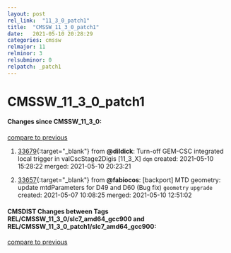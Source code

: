 ```yaml
---
layout: post
rel_link:  "11_3_0_patch1"
title:  "CMSSW_11_3_0_patch1"
date:   2021-05-10 20:28:29
categories: cmssw
relmajor: 11
relminor: 3
relsubminor: 0
relpatch: _patch1
---
```


# CMSSW_11_3_0_patch1
#### Changes since CMSSW_11_3_0:
[compare to previous](https://github.com/cms-sw/cmssw/compare/CMSSW_11_3_0...CMSSW_11_3_0_patch1)



1. [33679](http://github.com/cms-sw/cmssw/pull/33679){:target="_blank"}  from **@dildick**: Turn-off GEM-CSC integrated local trigger in valCscStage2Digis [11_3_X] `dqm`  created: 2021-05-10 15:28:22 merged: 2021-05-10 20:23:21



2. [33657](http://github.com/cms-sw/cmssw/pull/33657){:target="_blank"}  from **@fabiocos**: [backport] MTD geometry: update mtdParameters for D49 and D60 (Bug fix) `geometry`  `upgrade`  created: 2021-05-07 10:08:25 merged: 2021-05-10 12:51:02



#### CMSDIST Changes between Tags REL/CMSSW_11_3_0/slc7_amd64_gcc900 and REL/CMSSW_11_3_0_patch1/slc7_amd64_gcc900:
[compare to previous](https://github.com/cms-sw/cmsdist/compare/REL/CMSSW_11_3_0/slc7_amd64_gcc900...REL/CMSSW_11_3_0_patch1/slc7_amd64_gcc900)


